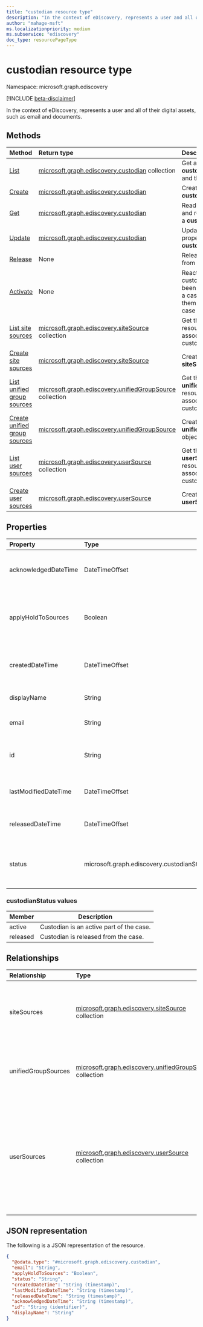 ```yaml
---
title: "custodian resource type"
description: "In the context of eDiscovery, represents a user and all of their digital assets, such as email and documents."
author: "mahage-msft"
ms.localizationpriority: medium
ms.subservice: "ediscovery"
doc_type: resourcePageType
---
```


# custodian resource type

Namespace: microsoft.graph.ediscovery

[!INCLUDE [beta-disclaimer](../../includes/beta-disclaimer.md)]

In the context of eDiscovery, represents a user and all of their digital assets, such as email and documents.

## Methods

|Method|Return type|Description|
|:---|:---|:---|
|[List](../api/ediscovery-case-list-custodians.md)|[microsoft.graph.ediscovery.custodian](../resources/ediscovery-custodian.md) collection|Get a list of **custodian** objects and their properties.|
|[Create](../api/ediscovery-case-post-custodians.md)|[microsoft.graph.ediscovery.custodian](../resources/ediscovery-custodian.md)|Create a new **custodian** object.|
|[Get](../api/ediscovery-custodian-get.md)|[microsoft.graph.ediscovery.custodian](../resources/ediscovery-custodian.md)|Read the properties and relationships of a **custodian** object.|
|[Update](../api/ediscovery-custodian-update.md)|[microsoft.graph.ediscovery.custodian](../resources/ediscovery-custodian.md)|Update the properties of a **custodian** object.|
|[Release](../api/ediscovery-custodian-release.md)|None|Release a custodian from a case.|
|[Activate](../api/ediscovery-custodian-activate.md)|None|Reactivate a custodian that has been released from a case and make them part of the case again.|
|[List site sources](../api/ediscovery-custodian-list-sitesources.md)|[microsoft.graph.ediscovery.siteSource](../resources/ediscovery-sitesource.md) collection|Get the **siteSource** resources associated with the custodian.|
|[Create site sources](../api/ediscovery-custodian-post-sitesources.md)|[microsoft.graph.ediscovery.siteSource](../resources/ediscovery-sitesource.md)|Create a new **siteSource** object.|
|[List unified group sources](../api/ediscovery-custodian-list-unifiedgroupsources.md)|[microsoft.graph.ediscovery.unifiedGroupSource](../resources/ediscovery-unifiedgroupsource.md) collection|Get the list of **unifiedGroupSource** resources associated with the custodian.|
|[Create unified group sources](../api/ediscovery-custodian-post-unifiedgroupsources.md)|[microsoft.graph.ediscovery.unifiedGroupSource](../resources/ediscovery-unifiedgroupsource.md)|Create a new **unifiedGroupSource** object.|
|[List user sources](../api/ediscovery-custodian-list-usersources.md)|[microsoft.graph.ediscovery.userSource](../resources/ediscovery-usersource.md) collection|Get the list of **userSource** resources associated with the custodian.|
|[Create user sources](../api/ediscovery-custodian-post-usersources.md)|[microsoft.graph.ediscovery.userSource](../resources/ediscovery-usersource.md)|Create a new **userSource** object.|

## Properties

|Property|Type|Description|
|:---|:---|:---|
|acknowledgedDateTime|DateTimeOffset|Date and time the custodian acknowledged a hold notification.|
|applyHoldToSources|Boolean|Identifies whether a custodian's sources were placed on hold during creation.|
|createdDateTime|DateTimeOffset|Date and time when the custodian was added to the case.|
|displayName|String|Display name of the custodian.|
|email|String|Email address of the custodian.|
|id|String|The ID for the custodian in the specified case. Read-only.|
|lastModifiedDateTime|DateTimeOffset|Date and time the custodian object was last modified|
|releasedDateTime|DateTimeOffset|Date and time the custodian was released from the case.|
|status|microsoft.graph.ediscovery.custodianStatus|Status of the custodian. Possible values are: `active`, `released`.|

### custodianStatus values

|Member|Description|
|:----|-----------|
|active|Custodian is an active part of the case. |
|released|Custodian is released from the case.|

## Relationships

|Relationship|Type|Description|
|:---|:---|:---|
|siteSources|[microsoft.graph.ediscovery.siteSource](../resources/ediscovery-sitesource.md) collection|Data source entity for SharePoint sites associated with the custodian.|
|unifiedGroupSources|[microsoft.graph.ediscovery.unifiedGroupSource](../resources/ediscovery-unifiedgroupsource.md) collection|Data source entity for groups associated with the custodian.|
|userSources|[microsoft.graph.ediscovery.userSource](../resources/ediscovery-usersource.md) collection|Data source entity for a the custodian. This is the container for a custodian's mailbox and OneDrive for Business site.|

<!--|lastIndexOperation|[caseIndexOperation](../resources/caseindexoperation.md)|**TODO: Add Description**| -->

## JSON representation

The following is a JSON representation of the resource.
<!-- {
  "blockType": "resource",
  "keyProperty": "id",
  "@odata.type": "microsoft.graph.ediscovery.custodian",
  "openType": false
}
-->

``` json
{
  "@odata.type": "#microsoft.graph.ediscovery.custodian",
  "email": "String",
  "applyHoldToSources": "Boolean",
  "status": "String",
  "createdDateTime": "String (timestamp)",
  "lastModifiedDateTime": "String (timestamp)",
  "releasedDateTime": "String (timestamp)",
  "acknowledgedDateTime": "String (timestamp)",
  "id": "String (identifier)",
  "displayName": "String"
}
```
